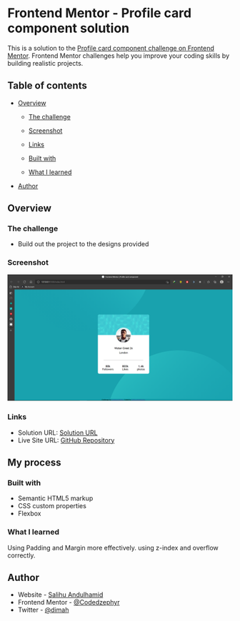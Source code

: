 # Frontend Mentor - Profile card component solution

This is a solution to the [Profile card component challenge on Frontend Mentor](https://www.frontendmentor.io/challenges/profile-card-component-cfArpWshJ). Frontend Mentor challenges help you improve your coding skills by building realistic projects.

## Table of contents

- [Overview](#overview)

  - [The challenge](#the-challenge)
  - [Screenshot](#screenshot)
  - [Links](#links)

  - [Built with](#built-with)
  - [What I learned](#what-i-learned)

- [Author](#author)

## Overview

### The challenge

- Build out the project to the designs provided

### Screenshot

![](./Screenshot.png)

### Links

- Solution URL: [Solution URL](https://elastic-beaver-5e0f4b.netlify.app/)
- Live Site URL: [GitHub Repository](https://github.com/Codedzephyr/Profile-card-component-main)

## My process

### Built with

- Semantic HTML5 markup
- CSS custom properties
- Flexbox

### What I learned

Using Padding and Margin more effectively. using z-index and overflow correctly.

## Author

- Website - [Salihu Andulhamid](https://infallible-pike-a0b433.netlify.app/)
- Frontend Mentor - [@Codedzephyr](https://www.frontendmentor.io/profile/Codedzephyr)
- Twitter - [@dimah](https://www.twitter.com/dimah)
